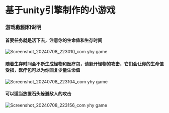 # 基于unity引擎制作的小游戏

### 游戏截图和说明

#### 首要任务就是活下去，注意你的生命值和生存时间

![Screenshot_20240708_223010_com yhy game](https://github.com/yanghy949/unity-game/assets/63854174/b0e0d768-dc34-4e9c-b0c8-1c97da54a3d2)

#### 随着生存时间会不断生成怪物和医疗包，请躲开怪物的攻击，它们会让你的生命值受损，医疗包可以为你回复少量生命值

![Screenshot_20240708_223104_com yhy game](https://github.com/yanghy949/unity-game/assets/63854174/ad4836f8-4fe1-4c5c-ab23-2f2f28d8ac2d)

#### 可以适当放置石头躲避敌人的攻击

![Screenshot_20240708_223156_com yhy game](https://github.com/yanghy949/unity-game/assets/63854174/b71d1ad6-7a1a-4ffc-b6b8-d2094be05e89)

